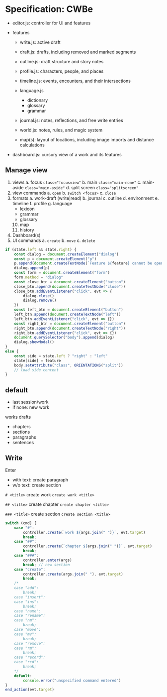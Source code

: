 # Specification: CWBe

- editor.js: controller for UI and features
- features

	- write.js: active draft
	- draft.js: drafts, including removed and marked segments
	- outline.js: draft structure and story notes
	- profile.js: characters, people, and places
	- timeline.js: events, encounters, and their intersections
	- language.js

		- dictionary
		- glossary
		- grammar

	- journal.js: notes, reflections, and free write entries
	- world.js: notes, rules, and magic system
	- map(s): layout of locations, including image imports and distance calculations

- dashboard.js: cursory view of a work and its features

## Manage view

1.	views
	a. focus			`class="focusview"`
	b. main				`class="main-none"`
	c. main-aside		`class="main-aside"`
	d. split screen		`class="splitscreen"`
2.	view commands
	a. `open`
	b. `switch <focus>`
	c. `close`
3.	formats
	a. work-draft (write|read)
	b. journal
	c. outline
	d. environment
	e. timeline
	f. profile
	g. language
	   - lexicon
	   - grammar
	   - glossary
	10. map
	11. history
4.	Dashboard(s)
5.	UI commands
	a. `create`
	b. `move`
	c. `delete`

```js
if (state.left && state.right) {
	const dialog = document.createElement("dialog")
	const p = document.createElement("p")
	p.append(document.createTextNode(`Feature ${feature} cannot be opened. There are already two features open. Either use close or use left or right.`))
	dialog.append(p)
	const form = document.createElement("form")
	form.method = "dialog"
	const close_btn = document.createElement("button")
	close_btn.append(document.createTextNode("close"))
	close_btn.addEventListener("click", evt => {
		dialog.close()
		dialog.remove()
	})
	const left_btn = document.createElement("button")
	left_btn.append(document.createTextNode("left"))
	left_btn.addEventListener("click", evt => {})
	const right_btn = document.createElement("button")
	right_btn.append(document.createTextNode("right"))
	right_btn.addEventListener("click", evt => {})
	document.querySelector("body").append(dialog)
	dialog.showModal()
}
else {
	const side = state.left ? "right" : "left"
	state[side] = feature
	body.setAttribute("class", ORIENTATIONS("split"))
	// load side content
}
```


## default
- last session/work
- if none: new work

works
drafts
- chapters
- sections
- paragraphs
- sentences

## Write

Enter
- with text:				create paragraph
- w/o text:					create section

`# <title>`					create work
`create work <title>`

`## <title>`				create chapter
`create chapter <title>`

`### <title>`				create section
`create section <title>`

```js
switch (cmd) {
	case "#":
		controller.create(`work ${args.join(" ")}`, evt.target)
		break;
	case "##":
		controller.create(`chapter ${args.join(" ")}`, evt.target)
		break;
	case "###":
		controller.enter(args)
		break; // new section
	case "create":
		controller.create(args.join(" "), evt.target)
		break;
	/*
	case "add":
		break;
	case "insert":
	case "ins":
		break;
	case "name":
	case "rename":
	case "nm":
		break;
	case "move":
	case "mv":
		break;
	case "remove":
	case "rm":
		break;
	case "record":
	case "rcd":
		break;
	*/
	default:
		console.error("unspecified command entered")
}
end_action(evt.target)
```
